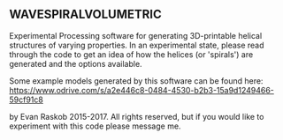 WAVESPIRALVOLUMETRIC
--------------------

Experimental Processing software for generating 3D-printable helical structures of varying properties.  In an experimental state, please read through the code to get an idea of how the helices (or 'spirals') are generated and the options available. 

Some example models generated by this software can be found here:
https://www.odrive.com/s/a2e446c8-0484-4530-b2b3-15a9d1249466-59cf91c8

by Evan Raskob 2015-2017.
All rights reserved, but if you would like to experiment with this code please message me.
